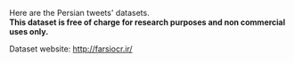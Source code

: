 
Here are the Persian tweets' datasets. </br>
**This dataset is free of charge for research purposes and non commercial uses only.** </br>

Dataset website: http://farsiocr.ir/
